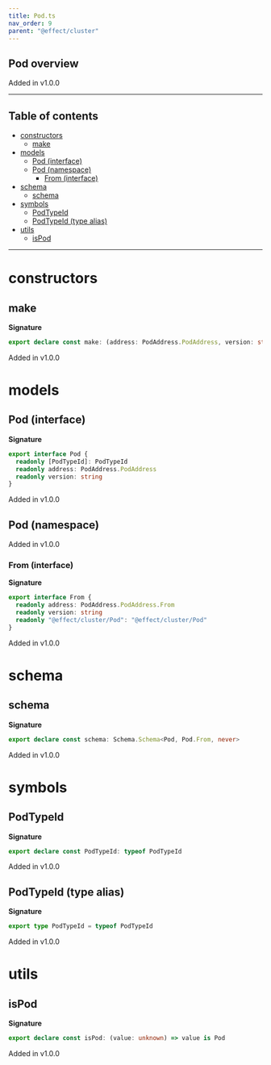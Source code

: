 ```yaml
---
title: Pod.ts
nav_order: 9
parent: "@effect/cluster"
---
```


## Pod overview

Added in v1.0.0

---

<h2 class="text-delta">Table of contents</h2>

- [constructors](#constructors)
  - [make](#make)
- [models](#models)
  - [Pod (interface)](#pod-interface)
  - [Pod (namespace)](#pod-namespace)
    - [From (interface)](#from-interface)
- [schema](#schema)
  - [schema](#schema-1)
- [symbols](#symbols)
  - [PodTypeId](#podtypeid)
  - [PodTypeId (type alias)](#podtypeid-type-alias)
- [utils](#utils)
  - [isPod](#ispod)

---

# constructors

## make

**Signature**

```ts
export declare const make: (address: PodAddress.PodAddress, version: string) => Pod
```

Added in v1.0.0

# models

## Pod (interface)

**Signature**

```ts
export interface Pod {
  readonly [PodTypeId]: PodTypeId
  readonly address: PodAddress.PodAddress
  readonly version: string
}
```

Added in v1.0.0

## Pod (namespace)

Added in v1.0.0

### From (interface)

**Signature**

```ts
export interface From {
  readonly address: PodAddress.PodAddress.From
  readonly version: string
  readonly "@effect/cluster/Pod": "@effect/cluster/Pod"
}
```

Added in v1.0.0

# schema

## schema

**Signature**

```ts
export declare const schema: Schema.Schema<Pod, Pod.From, never>
```

Added in v1.0.0

# symbols

## PodTypeId

**Signature**

```ts
export declare const PodTypeId: typeof PodTypeId
```

Added in v1.0.0

## PodTypeId (type alias)

**Signature**

```ts
export type PodTypeId = typeof PodTypeId
```

Added in v1.0.0

# utils

## isPod

**Signature**

```ts
export declare const isPod: (value: unknown) => value is Pod
```

Added in v1.0.0
